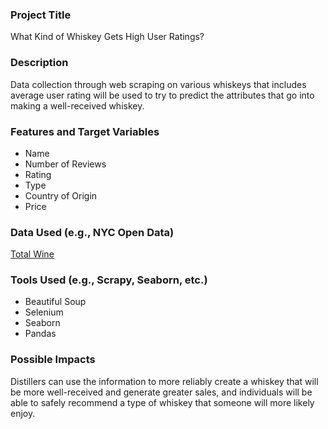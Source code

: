 ### Project Title
What Kind of Whiskey Gets High User Ratings?
### Description
Data collection through web scraping on various whiskeys that includes average user rating will be used to try to predict the attributes that go into making a well-received whiskey.
### Features and Target Variables
* Name
* Number of Reviews
* Rating
* Type
* Country of Origin
* Price
### Data Used (e.g., NYC Open Data)
[Total Wine](https://www.totalwine.com/)
### Tools Used (e.g., Scrapy, Seaborn, etc.)
* Beautiful Soup
* Selenium
* Seaborn
* Pandas
### Possible Impacts
Distillers can use the information to more reliably create a whiskey that will be more well-received and generate greater sales, and individuals will be able to safely recommend a type of whiskey that someone will more likely enjoy.
